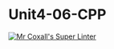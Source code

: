 # Unit4-06-CPP
[![Mr Coxall's Super Linter](https://github.com/ICS3U-Programming-Katie-G/Unit4-06-CPP/workflows/Mr%20Coxall's%20Super%20Linter/badge.svg)](https://github.com/ICS3U-Programming-Katie-G/Unit4-06-CPP/actions/)
